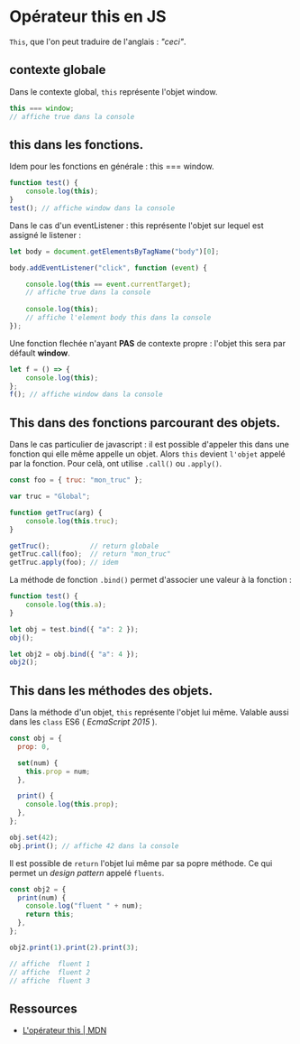 # Opérateur this en JS

`This`, que l'on peut traduire de l'anglais : *"ceci"*.

## contexte globale

Dans le contexte global, `this` représente l'objet window.

```js
this === window;
// affiche true dans la console
```

## **this** dans les fonctions.

Idem pour les fonctions en générale : this === window.

```js
function test() {
    console.log(this);
}
test(); // affiche window dans la console
```

Dans le cas d'un eventListener : this représente l'objet sur lequel est assigné le listener :

```js
let body = document.getElementsByTagName("body")[0];

body.addEventListener("click", function (event) {

    console.log(this == event.currentTarget);
    // affiche true dans la console
    
    console.log(this);
    // affiche l'element body this dans la console
});
```

Une fonction flechée n'ayant **PAS** de contexte propre : l'objet this sera par défault **window**.

```js
let f = () => {
    console.log(this);
};
f(); // affiche window dans la console
```

## **This** dans des fonctions parcourant des objets.

Dans le cas particulier de javascript : il est possible d'appeler this dans une fonction qui elle même appelle un objet. Alors `this` devient `l'objet` appelé par la fonction. Pour celà, ont utilise `.call()` ou `.apply()`.

```js
const foo = { truc: "mon_truc" };

var truc = "Global";

function getTruc(arg) {
    console.log(this.truc);
}

getTruc();          // return globale
getTruc.call(foo);  // return "mon_truc"
getTruc.apply(foo); // idem
```

La méthode de fonction `.bind()` permet d'associer une valeur à la fonction :

```js
function test() {
    console.log(this.a);
}

let obj = test.bind({ "a": 2 });
obj();

let obj2 = obj.bind({ "a": 4 });
obj2();
```


## **This** dans les méthodes des objets.

Dans la méthode d'un objet, `this` représente l'objet lui même.
Valable aussi dans les `class` ES6 ( _EcmaScript 2015_ ).

```js
const obj = {
  prop: 0,

  set(num) {
    this.prop = num;
  },

  print() {
    console.log(this.prop);
  },
};

obj.set(42);
obj.print(); // affiche 42 dans la console
```

Il est possible de `return` l'objet lui même par sa popre méthode. Ce qui permet un _design pattern_ appelé `fluents`.

```js
const obj2 = {
  print(num) {
    console.log("fluent " + num);
    return this;
  },
};

obj2.print(1).print(2).print(3);

// affiche  fluent 1
// affiche  fluent 2
// affiche  fluent 3
```

## Ressources

* [L'opérateur this | MDN](https://developer.mozilla.org/fr/docs/Web/JavaScript/Reference/Operators/this)